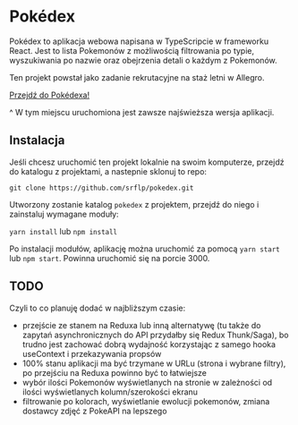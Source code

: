# Pokédex

Pokédex to aplikacja webowa napisana w TypeScripcie w frameworku React. Jest to lista Pokemonów z możliwością filtrowania po typie, wyszukiwania po nazwie oraz obejrzenia detali o każdym z Pokemonów.

Ten projekt powstał jako zadanie rekrutacyjne na staż letni w Allegro.

[Przejdź do Pokédexa!](https://alledex.netlify.app/) 

^ W tym miejscu uruchomiona jest zawsze najświeższa wersja aplikacji.

## Instalacja
Jeśli chcesz uruchomić ten projekt lokalnie na swoim komputerze, przejdź do katalogu z projektami, a nastepnie sklonuj to repo:

`git clone https://github.com/srflp/pokedex.git`

Utworzony zostanie katalog `pokedex` z projektem, przejdź do niego i zainstaluj wymagane moduły:

`yarn install` lub `npm install`

Po instalacji modułów, aplikację można uruchomić za pomocą `yarn start` lub `npm start`.
Powinna uruchomić się na porcie 3000.

## TODO
Czyli to co planuję dodać w najbliższym czasie:

- przejście ze stanem na Reduxa lub inną alternatywę (tu także do zapytań asynchronicznych do API przydałby się Redux Thunk/Saga), bo trudno jest zachować dobrą wydajność korzystając z samego hooka useContext i przekazywania propsów
- 100% stanu aplikacji ma być trzymane w URLu (strona i wybrane filtry), po przejściu na Reduxa powinno być to łatwiejsze
- wybór ilości Pokemonów wyświetlanych na stronie w zależności od ilości wyświetlanych kolumn/szerokości ekranu
- filtrowanie po kolorach, wyświetlanie ewolucji pokemonów, zmiana dostawcy zdjęć z PokeAPI na lepszego